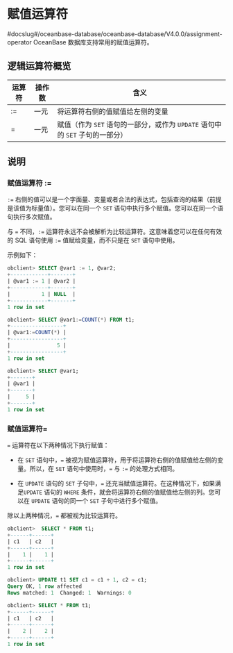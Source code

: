赋值运算符 
==========================
#docslug#/oceanbase-database/oceanbase-database/V4.0.0/assignment-operator
OceanBase 数据库支持常用的赋值运算符。

逻辑运算符概览 
----------------------------



| 运算符 | 操作数 |                         含义                         |
|-----|-----|----------------------------------------------------|
| :=  | 一元  | 将运算符右侧的值赋值给左侧的变量                                   |
| =   | 一元  | 赋值（作为 `SET` 语句的一部分，或作为 `UPDATE` 语句中的 `SET` 子句的一部分） |



说明 
-----------------------

### 赋值运算符 := 

`:=` 右侧的值可以是一个字面量、变量或者合法的表达式，包括查询的结果（前提是该值为标量值）。您可以在同一个 `SET` 语句中执行多个赋值。您可以在同一个语句执行多次赋值。

与 `=` 不同，`:=` 运算符永远不会被解析为比较运算符。这意味着您可以在任何有效的 SQL 语句使用 `:=` 值赋给变量，而不只是在 `SET` 语句中使用。

示例如下：

```sql
obclient> SELECT @var1 := 1, @var2;
+------------+-------+
| @var1 := 1 | @var2 |
+------------+-------+
|          1 | NULL  |
+------------+-------+
1 row in set 

obclient> SELECT @var1:=COUNT(*) FROM t1;
+-----------------+
| @var1:=COUNT(*) |
+-----------------+
|               5 |
+-----------------+
1 row in set 

obclient> SELECT @var1;
+-------+
| @var1 |
+-------+
|     5 |
+-------+
1 row in set 
```



### 赋值运算符= 

`=` 运算符在以下两种情况下执行赋值：

* 在 `SET` 语句中，`=` 被视为赋值运算符，用于将运算符右侧的值赋值给左侧的变量。所以，在 `SET` 语句中使用时，`=` 与 `:=` 的处理方式相同。

  

* 在 `UPDATE` 语句的 `SET` 子句中，`=` 还充当赋值运算符。在这种情况下，如果满足`UPDATE` 语句的 `WHERE` 条件，就会将运算符右侧的值赋值给左侧的列。您可以在 `UPDATE` 语句的同一个 `SET` 子句中进行多个赋值。

  




除以上两种情况，`=` 都被视为比较运算符。

```sql
obclient>  SELECT * FROM t1;
+------+------+
| c1   | c2   |
+------+------+
|    1 |    1 |
+------+------+
1 row in set 

obclient> UPDATE t1 SET c1 = c1 + 1, c2 = c1;
Query OK, 1 row affected 
Rows matched: 1  Changed: 1  Warnings: 0

obclient> SELECT * FROM t1;
+------+------+
| c1   | c2   |
+------+------+
|    2 |    2 |
+------+------+
1 row in set 
```


